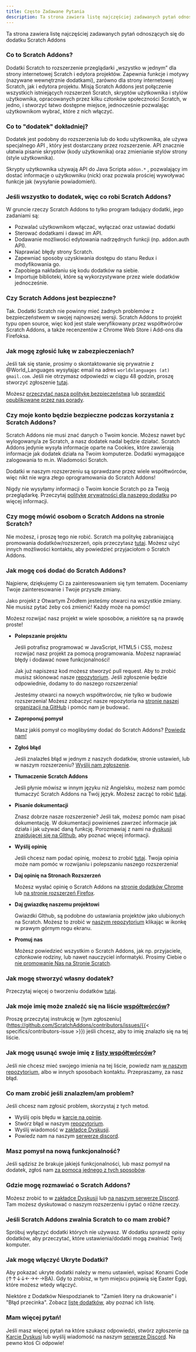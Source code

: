 ```yaml
---
title: Często Zadawane Pytania
description: Ta strona zawiera listę najczęściej zadawanych pytań odnoszących się do dodatku Scratch Addons
---
```


Ta strona zawiera listę najczęściej zadawanych pytań odnoszących się do dodatku Scratch Addons

### Co to Scratch Addons?

Dodatki Scratch to rozszerzenie przeglądarki „wszystko w jednym” dla strony internetowej Scratch i edytora projektów. Zapewnia funkcje i motywy (nazywane wewnętrznie dodatkami), zarówno dla strony internetowej Scratch, jak i edytora projektu. Misją Scratch Addons jest połączenie wszystkich istniejących rozszerzeń Scratch, skryptów użytkownika i stylów użytkownika, opracowanych przez kilku członków społeczności Scratch, w jedno, i stworzyć łatwo dostępne miejsce, jednocześnie pozwalając użytkownikom wybrać, które z nich włączyć. 

### Co to "dodatek" dokładniej?

Dodatek jest podobny do rozszerzenia lub do kodu użytkownika, ale używa specjalnego API , który jest dostarczany przez rozszerzenie. API znacznie ułatwia pisanie skryptów (kody użytkownika) oraz zmienianie stylów strony (style użytkownika).

Skrypty użytkownika używają API do Java Scripta `addon.*` , pozwalający im dostać informacje o użytkowniku (nick) oraz pozwala prościej wywoływać funkcje jak (wysyłanie powiadomień).

### Jeśli wszystko to dodatek, więc co robi Scratch Addons?

W gruncie rzeczy Scratch Addons to tylko program ładujący dodatki, jego zadaniami są:

- Pozwalać użytkownikom włączać, wyłączać oraz ustawiać dodatki
- Sterować dodatkami i dawać im API.
- Dodawanie możliwości edytowania nadrzędnych funkcji (np. addon.auth API).
- Naprawiać błędy strony Scratch.
- Zapewniać sposoby uzyskiwania dostępu do stanu Redux i modyfikowania go. 
- Zapobiega nakładaniu się kodu dodatków na siebie.
- Importuje biblioteki, które są wykorzystywane przez wiele dodatków jednocześnie.

### Czy Scratch Addons jest bezpieczne?

Tak. Dodatki Scratch nie powinny mieć żadnych problemów z bezpieczeństwem w swojej najnowszej wersji. Scratch Addons to projekt typu open source, więc kod jest stale weryfikowany przez współtwórców Scratch Addons, a także recenzentów z Chrome Web Store i Add-ons dla Firefoksa. 

### Jak mogę zgłosić lukę w zabezpieczeniach? 

Jeśli tak się stanie, prosimy o skontaktowanie się prywatnie z @World_Languages wysyłając email na adres `worldxlanguages (at) gmail.com`. Jeśli nie otrzymasz odpowiedzi w ciągu 48 godzin, proszę stworzyć zgłoszenie [tutaj](https://github.com/ScratchAddons/ScratchAddons/issues/).

Możesz [przeczytać naszą politykę bezpieczeństwa](https://github.com/ScratchAddons/ScratchAddons/security/policy) lub [sprawdzić opublikowane przez nas porady](https://github.com/ScratchAddons/ScratchAddons/security/advisories?state=published). 

### Czy moje konto będzie bezpieczne podczas korzystania z Scratch Addons? 

Scratch Addons nie musi znać danych o Twoim koncie. Możesz nawet być wylogowany/a ze Scratch, a nasz dodatek nadal będzie działać. Scratch Addons jedynie wysyła informacje oparte na Cookies, które zawierają informacje jak dodatek działa na Twoim komputerze. Dodatki wymagające zalogowania to m.in. Wiadomości Scratch.

Dodatki w naszym rozszerzeniu są sprawdzane przez wiele współtwórców, więc nikt nie wgra złego oprogramowania do Scratch Addons!

Nigdy nie wysyłamy informacji o Twoim koncie Scratch po za Twoją przeglądarkę. Przeczytaj [politykę prywatności dla naszego dodatku](/docs/privacy/policies/extension) po więcej informacji.

### Czy mogę mówić osobom o Scratch Addons na stronie Scratch?

Nie możesz, i proszę tego nie robić. Scratch ma politykę zabraniającą promowania dodatków/rozszerzeń, opis przeczytasz [tutaj](https://scratch.mit.edu/discuss/post/2907564/). Możesz użyć innych możliwości kontaktu, aby powiedzieć przyjaciołom o Scratch Addons.

### Jak mogę coś dodać do Scratch Addons?

Najpierw, dziękujemy Ci za zainteresowaniem się tym tematem. Doceniamy Twoje zainteresowanie i Twoje przyszłe zmiany.

Jako projekt z Otwartym Źródłem jesteśmy otwarci na wszystkie zmiany. Nie musisz pytać żeby coś zmienić! Każdy może na pomóc!

Możesz rozwijać nasz projekt w wiele sposobów, a niektóre są na prawdę proste!

- **Polepszanie projektu**

  Jeśli potrafisz programować w JavaScript, HTML5 i CSS, możesz rozwijać nasz projekt za pomocą programowania. Możesz naprawiać błędy i dodawać nowe funkcjonalności!

  Jak już napiszesz kod możesz stworzyć pull request. Aby to zrobić musisz sklonować nasze [repozytorium](https://github.com/ScratchAddons/ScratchAddons/). Jeśli zgłoszenie będzie odpowiednie, dodamy to do naszego rozszerzenia!

  Jesteśmy otwarci na nowych współtwórców, nie tylko w budowie rozszerzenia! Możesz zobaczyć nasze repozytoria na  [stronie naszej organizacji na GitHub](https://github.com/ScratchAddons) i pomóc nam je budować.

- **Zaproponuj pomysł**

  Masz jakiś pomysł co moglibyśmy dodać do Scratch Addons? [Powiedz nam!](#i-think-you-missed-a-feature-what-can-i-do)

- **Zgłoś błąd**

  Jeśli znalazłeś błąd w jednym z naszych dodatków, stronie ustawień, lub w naszym rozszerzeniu? [Wyślij nam zgłoszenie](#what-can-i-do-if-i-find-a-problem).

- **Tłumaczenie Scratch Addons**

  Jeśli płynie mówisz w innym języku niż Angielsku, możesz nam pomóc tłumaczyć Scratch Addons na Twój język. Możesz zacząć to robić  [tutaj](/docs/localization/joining-the-localization-team).

- **Pisanie dokumentacji**

  Znasz dobrze nasze rozszerzenie? Jeśli tak, możesz pomóc nam pisać dokumentację. W dokumentacji powinieneś zawrzeć informacje jak działa i jak używać daną funkcję. Porozmawiaj z nami na [dyskusji znajdującej się na GIthub](https://github.com/ScratchAddons/ScratchAddons/discussions), aby poznać więcej informacji.

- **Wyślij opinię**

  Jeśli chcesz nam podać opinię, możesz to zrobić [tutaj](https://scratchaddons.com/feedback). Twoja opinia może nam pomóc w rozwijaniu i polepszaniu naszego rozszerzenia!

- **Daj opinię na Stronach Rozszerzeń**

  Możesz wysłać opinię o Scratch Addons na [stronie dodatków Chrome](https://chrome.google.com/webstore/detail/fbeffbjdlemaoicjdapfpikkikjoneco) lub [na stronie rozszerzeń Firefox](https://addons.mozilla.org/firefox/addon/scratch-messaging-extension/).

- **Daj gwiazdkę naszemu projektowi**

  Gwiazdki GIthub, są podobne do ustawiania projektów jako ulubionych na Scratch. Możesz to zrobić w [naszym repozytorium](https://github.com/ScratchAddons/ScratchAddons) klikając w ikonkę w prawym górnym rogu ekranu.

- **Promuj nas**

  Możesz powiedzieć wszystkim o Scratch Addons, jak np. przyjaciele, członkowie rodziny, lub nawet nauczyciel informatyki. Prosimy Ciebie o [nie promowanie Nas na Stronie Scratch](#can-i-tell-people-about-scratch-addons-on-scratch).

### Jak mogę stworzyć własny dodatek?

Przeczytaj więcej o tworzeniu dodatków [tutaj](/docs/develop/getting-started).

### Jak moje imię może znaleźć się na liście [współtwórców](/contributors)?

Proszę przeczytaj instrukcję w [tym zgłoszeniu](https://github.com/ScratchAddons/contributors/issues/{{< specifics/contributors-issue >}}) jeśli chcesz, aby to imię znalazło się na tej liście.

### Jak mogę usunąć swoje imię z [listy współtwórców](/contributors)?

Jeśli nie chcesz mieć swojego imienia na tej liście, powiedz nam  [w naszym repozytorium](https://github.com/ScratchAddons/contributors/issues/), albo w innych sposobach kontaktu. Przepraszamy, za nasz błąd.

### Co mam zrobić jeśli znalazłem/am problem?

Jeśli chcesz nam zgłosić problem, skorzystaj z tych metod.

- Wyślij opis błędu w [karcie na opinie](https://scratchaddons.com/feedback).
- Stwórz błąd w naszym [repozytorium](https://github.com/ScratchAddons/ScratchAddons/issues).
- Wyślij wiadomość w [zakładce Dyskusji](https://github.com/ScratchAddons/ScratchAddons/discussions).
- Powiedz nam na naszym [serwerze discord](https://discord.gg/R5NBqwMjNc).

### Masz pomysł na nową funkcjonalność?

Jeśli sądzisz że brakuje jakiejś funkcjonalności, lub masz pomysł na dodatek, zgłoś nam [za pomocą jednego z tych sposobów](#what-can-i-do-if-i-find-a-problem).

### Gdzie mogę rozmawiać o Scratch Addons?

Możesz zrobić to w [zakładce Dyskusji](https://github.com/ScratchAddons/ScratchAddons/discussions) lub [na naszym serwerze Discord](https://discord.gg/R5NBqwMjNc). Tam możesz dyskutować o naszym rozszerzeniu i pytać o różne rzeczy.

### Jeśli Scratch Addons zwalnia Scratch to co mam zrobić?

Spróbuj wyłączyć dodatki których nie używasz. W dodatku sprawdź opisy dodatków, aby przeczytać, które ustawienia/dodatki mogą zwalniać Twój komputer.

### Jak mogę włączyć Ukryte Dodatki?

Aby pokazać ukryte dodatki należy w menu ustawień, wpisać Konami Code  (↑↑↓↓←→←→BA). Gdy to zrobisz, w tym miejscu pojawią się Easter Eggi, które możesz wtedy włączyć.

Niektóre z Dodatków Niespodzianek to "Zamień litery na drukowanie" i "Błąd przecinka". Zobacz [listę dodatków](/addons), aby poznać ich listę.

### Mam więcej pytań!

Jeśli masz więcej pytań na które szukasz odpowiedzi, stwórz zgłoszenie [na Karcie Dyskusj](https://github.com/ScratchAddons/ScratchAddons/discussions)  lub wyślij wiadomość na naszym [serwerze Discord](https://discord.gg/R5NBqwMjNc). Na pewno ktoś Ci odpowie!
